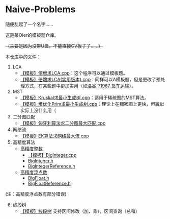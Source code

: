 # Naive-Problems

随便乱起了一个名字......

这是某OIer的模板题仓库。

~~（主要是因为没带U盘，不能直接CV板子了......）~~

本仓库中的文件：

1. LCA
   - [【模板】倍增求LCA.cpp](https://github.com/SocialZxy/Naive-Problems/blob/master/LCA/%E3%80%90%E6%A8%A1%E6%9D%BF%E3%80%91%E5%80%8D%E5%A2%9E%E6%B1%82LCA.cpp)：这个程序可以通过模板题。
   - [【模板】倍增求LCA(实用版本).cpp](https://github.com/SocialZxy/Naive-Problems/blob/master/LCA/%E3%80%90%E6%A8%A1%E6%9D%BF%E3%80%91%E5%80%8D%E5%A2%9E%E6%B1%82LCA(%E5%AE%9E%E7%94%A8%E7%89%88%E6%9C%AC).cpp)：同样可以A模板题，但是更改了预处理方式，在某些题中更加实用（如[洛谷 P1967 货车运输](https://www.luogu.org/problemnew/show/P1967)）。
2. MST
   - [【模板】Kruskal求最小生成树.cpp](https://github.com/SocialZxy/Naive-Problems/blob/master/MST/%E3%80%90%E6%A8%A1%E6%9D%BF%E3%80%91Kruskal%E6%B1%82%E6%9C%80%E5%B0%8F%E7%94%9F%E6%88%90%E6%A0%91.cpp)：适用于稀疏图的MST算法。
   - [【模板】堆优化Prim求最小生成树.cpp](https://github.com/SocialZxy/Naive-Problems/blob/master/MST/%E3%80%90%E6%A8%A1%E6%9D%BF%E3%80%91%E5%A0%86%E4%BC%98%E5%8C%96Prim%E6%B1%82%E6%9C%80%E5%B0%8F%E7%94%9F%E6%88%90%E6%A0%91.cpp)：理论上在稠密图上更快，但貌似实际上没什么用（
3. 二分图匹配
   - [【模板】匈牙利算法求二分图最大匹配.cpp](https://github.com/SocialZxy/Naive-Problems/blob/master/%E4%BA%8C%E5%88%86%E5%9B%BE%E5%8C%B9%E9%85%8D/%E3%80%90%E6%A8%A1%E6%9D%BF%E3%80%91%E5%8C%88%E7%89%99%E5%88%A9%E7%AE%97%E6%B3%95%E6%B1%82%E4%BA%8C%E5%88%86%E5%9B%BE%E6%9C%80%E5%A4%A7%E5%8C%B9%E9%85%8D.cpp) 
4. 网络流
   - [【模板】EK算法求网络最大流.cpp](https://github.com/SocialZxy/Naive-Problems/blob/master/%E7%BD%91%E7%BB%9C%E6%B5%81/%E3%80%90%E6%A8%A1%E6%9D%BF%E3%80%91EK%E7%AE%97%E6%B3%95%E6%B1%82%E7%BD%91%E7%BB%9C%E6%9C%80%E5%A4%A7%E6%B5%81.cpp) 
5. 高精度算法
   - [高精度整数](https://github.com/SocialZxy/Naive-Problems/blob/master/%E9%AB%98%E7%B2%BE%E5%BA%A6/%E9%AB%98%E7%B2%BE%E5%BA%A6%E6%95%B4%E6%95%B0/)
     - [【模板】BigInteger.cpp](https://github.com/SocialZxy/Naive-Problems/blob/master/%E9%AB%98%E7%B2%BE%E5%BA%A6/%E9%AB%98%E7%B2%BE%E5%BA%A6%E6%95%B4%E6%95%B0/%E3%80%90%E6%A8%A1%E6%9D%BF%E3%80%91BigInteger.cpp)
     - [BigInteger.h](https://github.com/SocialZxy/Naive-Problems/blob/master/%E9%AB%98%E7%B2%BE%E5%BA%A6/%E9%AB%98%E7%B2%BE%E5%BA%A6%E6%95%B4%E6%95%B0/BigInteger.h)
     - [BigIntegerReference.h](https://github.com/SocialZxy/Naive-Problems/blob/master/%E9%AB%98%E7%B2%BE%E5%BA%A6/%E9%AB%98%E7%B2%BE%E5%BA%A6%E6%95%B4%E6%95%B0/BigIntegerReference.h)
   - [高精度浮点数](https://github.com/SocialZxy/Naive-Problems/blob/master/%E9%AB%98%E7%B2%BE%E5%BA%A6/%E9%AB%98%E7%B2%BE%E5%BA%A6%E6%B5%AE%E7%82%B9%E6%95%B0/)
      - [BigFloat.h](https://github.com/SocialZxy/Naive-Problems/blob/master/%E9%AB%98%E7%B2%BE%E5%BA%A6/%E9%AB%98%E7%B2%BE%E5%BA%A6%E6%B5%AE%E7%82%B9%E6%95%B0/BigFloat.h)
      - [BigFloatReference.h](https://github.com/SocialZxy/Naive-Problems/blob/master/%E9%AB%98%E7%B2%BE%E5%BA%A6/%E9%AB%98%E7%B2%BE%E5%BA%A6%E6%B5%AE%E7%82%B9%E6%95%B0/BigFloatReference.h)

  (注：高精度浮点数有部分错误)

6. 线段树
   - [【模板】线段树]() 支持区间修改（加、乘），区间查询（总和）
